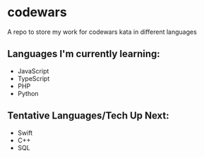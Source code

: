 # codewars

A repo to store my work for codewars kata in different languages

## Languages I'm currently learning:

- JavaScript
- TypeScript
- PHP
- Python

## Tentative Languages/Tech Up Next:

- Swift
- C++
- SQL
